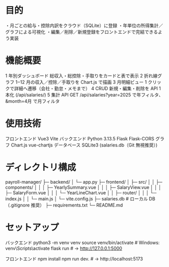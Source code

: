 #   目的
・⽉ごとの給与・控除内訳をクラウド（SQLite）に登録
・年単位の所得集計／グラフによる可視化
・編集／削除／新規登録をフロントエンドで完結できるよう実装

#   機能概要
1	年別ダッシュボード	総収入・総控除・手取りをカードと表で表示
2	折れ線グラフ	1‒12 月の収入／控除／手取りを Chart.js で描画
3	月明細ビュー	1 クリックで詳細へ遷移（会社・勤怠・メモまで）
4	CRUD	新規・編集・削除を API 1 本化 (/api/salaries/<id>)
5	集計 API	GET /api/salaries?year=2025 で年フィルタ、&month=4月 で月フィルタ

#   使用技術
フロントエンド
    Vue3
    Vite
バックエンド
    Python 3.13.5
    Flask
    Flask-CORS
グラフ
    Chart.js
    vue-chartjs
データベース
    SQLite3	(salaries.db（Git 無視推奨）)

#   ディレクトリ構成
payroll-manager/
├─ backend/
│  └─ app.py
├─ frontend/
│  ├─ src/
│  │   ├─ components/
│  │   │   ├─ YearlySummary.vue
│  │   │   ├─ SalaryView.vue
│  │   │   ├─ SalaryForm.vue
│  │   │   └─ YearLineChart.vue
│  │   ├─ router/
│  │   │   └─ index.js
│  │   └─ main.js
│  └─ vite.config.js
├─ salaries.db               # ローカル DB（.gitignore 推奨）
├─ requirements.txt
└─ README.md

#   セットアップ
バックエンド
python3 -m venv venv
source venv/bin/activate          # Windows: venv\Scripts\activate
flask run   # → http://127.0.0.1:5000

フロントエンド
npm install
npm run dev.    # → http://localhost:5173